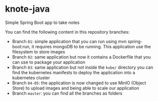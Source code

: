 # knote-java

Simple Spring Boot app to take notes

You can find the following content in this repository branches:
- Branch `01`: simple application that you can run using mvn spring-boot:run, it requires mongoDB to be running. This application use the filesystem to store images
- Branch `02`: same application but now it contains a Dockerfile that you can use to package your application
- Branch `03`: same application but not inside the `kube/` directory you can find the kubernetes manifests to deploy the application into a kubernetes cluster
- Branch `04-05`: the application is now changed to use MinIO (Object Store) to upload images and being able to scale our application
- Branch `master`: you can find all the branches as folders

